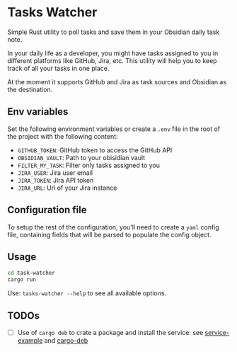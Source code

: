 # Tasks Watcher

Simple Rust utility to poll tasks and save them in your Obsidian daily task note.

In your daily life as a developer, you might have tasks assigned to you in different platforms like GitHub, Jira, etc. This utility will help you to keep track of all your tasks in one place.

At the moment it supports GitHub and Jira as task sources and Obsidian as the destination.

## Env variables
Set the following environment variables or create a `.env` file in the root of the project with the following content:
- `GITHUB_TOKEN`: GitHub token to access the GitHub API
- `OBSIDIAN_VAULT`: Path to your obisidian vault
- `FILTER_MY_TASK`: Filter only tasks assigned to you
- `JIRA_USER`: Jira user email
- `JIRA_TOKEN`: Jira API token
- `JIRA_URL`: Url of your Jira instance

## Configuration file
To setup the rest of the configuration, you'll need to create a `yaml` config file,
containing fields that will be parsed to populate the config object.

## Usage
```bash
cd task-watcher
cargo run
```

Use: `tasks-watcher --help` to see all available options.

## TODOs
- [ ] Use of `cargo deb` to crate a package and install the service: see [service-example](https://github.com/vasilakisfil/hello.service/tree/master) and [cargo-deb](https://github.com/kornelski/cargo-deb)
